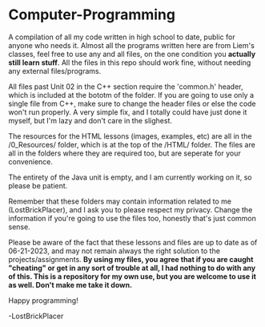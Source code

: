 # Computer-Programming
A compilation of all my code written in high school to date, public for anyone who needs it.
Almost all the programs written here are from Liem's classes, feel free to use any and all files, on the one condition you **actually still learn stuff**.
All the files in this repo should work fine, without needing any external files/programs.


All files past Unit 02 in the C++ section require the 'common.h' header, which is included at the bototm of the folder.
If you are going to use only a single file from C++, make sure to change the header files or else the code won't run properly.
A very simple fix, and I totally could have just done it myself, but I'm lazy and don't care in the slighest.


The resources for the HTML lessons (images, examples, etc) are all in the /0_Resources/ folder, which is at the top of the /HTML/ folder.
The files are all in the folders where they are required too, but are seperate for your convenience.


The entirety of the Java unit is empty, and I am currently working on it, so please be patient.


Remember that these folders may contain information related to me (LostBrickPlacer), and I ask you to please respect my privacy.
Change the information if you're going to use the files too, honestly that's just common sense.

Please be aware of the fact that these lessons and files are up to date as of 06-21-2023, and may not remain always the right solution to the projects/assignments. 
**By using my files, you agree that if you are caught "cheating" or get in any sort of trouble at all, I had nothing to do with any of this.
This is a repository for my own use, but you are welcome to use it as well. Don't make me take it down.**

Happy programming!

-LostBrickPlacer
